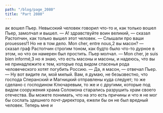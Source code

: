 ```yaml
---
path: "/blog/page_2080"
title: "Part 2080"
---
```


ак вошел Пьер. Невысокий человек говорил что-то и, как только вошел Пьер, замолчал и вышел.
— А! здравствуйте воин великий, — сказал Растопчин, как только вышел этот человек. — Слышали про ваши prouesses!1 Но не в том дело. Mon cher, entre nous,2 вы масон? — сказал граф Растопчин строгим тоном, как будто было что-то дурное в этом, но что он намерен был простить. Пьер молчал. — Mon cher, je suis bien informé,3 но я знаю, что есть масоны и масоны, и надеюсь, что вы не принадлежите к тем, которые под видом спасенья рода человеческого хотят погубить Россию.
— Да, я масон, — отвечал Пьер.
— Ну вот видите ли, мой милый. Вам, я думаю, не безызвестно, что господа Сперанский и Магницкий отправлены куда следует; то же сделано с господином Ключаревым, то же и с другими, которые под видом сооружения храма Соломона старались разрушить храм своего отечества. Вы можете понимать, что на это есть причины и что я не мог бы сослать здешнего почт-директора, ежели бы он не был вредный человек. Теперь мне и
